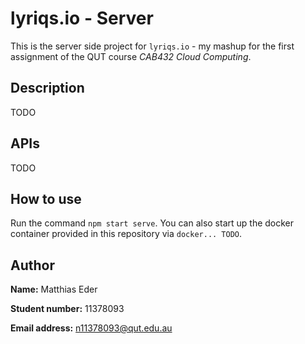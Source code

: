 # lyriqs.io - Server

This is the server side project for `lyriqs.io` - my mashup for the first assignment of the QUT course *CAB432 Cloud Computing*.

## Description
TODO

## APIs
TODO

## How to use
Run the command `npm start serve`. You can also start up the docker container provided in this repository via `docker... TODO`.

## Author

**Name:** Matthias Eder

**Student number:** 11378093

**Email address:** n11378093@qut.edu.au